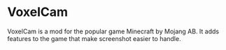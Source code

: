 VoxelCam
========

VoxelCam is a mod for the popular game Minecraft by Mojang AB. It adds features to the game that make screenshot easier to handle.

